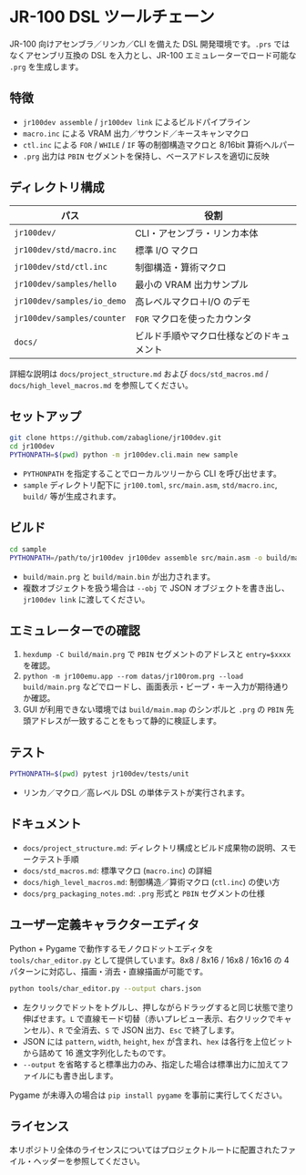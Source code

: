 # JR-100 DSL ツールチェーン

JR-100 向けアセンブラ／リンカ／CLI を備えた DSL 開発環境です。`.prs` ではなくアセンブリ互換の DSL を入力とし、JR-100 エミュレーターでロード可能な `.prg` を生成します。

## 特徴
- `jr100dev assemble` / `jr100dev link` によるビルドパイプライン
- `macro.inc` による VRAM 出力／サウンド／キースキャンマクロ
- `ctl.inc` による `FOR` / `WHILE` / `IF` 等の制御構造マクロと 8/16bit 算術ヘルパー
- `.prg` 出力は `PBIN` セグメントを保持し、ベースアドレスを適切に反映

## ディレクトリ構成
| パス | 役割 |
| --- | --- |
| `jr100dev/` | CLI・アセンブラ・リンカ本体 |
| `jr100dev/std/macro.inc` | 標準 I/O マクロ |
| `jr100dev/std/ctl.inc` | 制御構造・算術マクロ |
| `jr100dev/samples/hello` | 最小の VRAM 出力サンプル |
| `jr100dev/samples/io_demo` | 高レベルマクロ＋I/O のデモ |
| `jr100dev/samples/counter` | `FOR` マクロを使ったカウンタ |
| `docs/` | ビルド手順やマクロ仕様などのドキュメント |

詳細な説明は `docs/project_structure.md` および `docs/std_macros.md` / `docs/high_level_macros.md` を参照してください。

## セットアップ
```bash
git clone https://github.com/zabaglione/jr100dev.git
cd jr100dev
PYTHONPATH=$(pwd) python -m jr100dev.cli.main new sample
```

- `PYTHONPATH` を指定することでローカルツリーから CLI を呼び出せます。
- `sample` ディレクトリ配下に `jr100.toml`, `src/main.asm`, `std/macro.inc`, `build/` 等が生成されます。

## ビルド
```bash
cd sample
PYTHONPATH=/path/to/jr100dev jr100dev assemble src/main.asm -o build/main.prg
```

- `build/main.prg` と `build/main.bin` が出力されます。
- 複数オブジェクトを扱う場合は `--obj` で JSON オブジェクトを書き出し、`jr100dev link` に渡してください。

## エミュレーターでの確認
1. `hexdump -C build/main.prg` で `PBIN` セグメントのアドレスと `entry=$xxxx` を確認。
2. `python -m jr100emu.app --rom datas/jr100rom.prg --load build/main.prg` などでロードし、画面表示・ビープ・キー入力が期待通りか確認。
3. GUI が利用できない環境では `build/main.map` のシンボルと `.prg` の `PBIN` 先頭アドレスが一致することをもって静的に検証します。

## テスト
```bash
PYTHONPATH=$(pwd) pytest jr100dev/tests/unit
```

- リンカ／マクロ／高レベル DSL の単体テストが実行されます。

## ドキュメント
- `docs/project_structure.md`: ディレクトリ構成とビルド成果物の説明、スモークテスト手順
- `docs/std_macros.md`: 標準マクロ (`macro.inc`) の詳細
- `docs/high_level_macros.md`: 制御構造／算術マクロ (`ctl.inc`) の使い方
- `docs/prg_packaging_notes.md`: `.prg` 形式と `PBIN` セグメントの仕様

## ユーザー定義キャラクターエディタ
Python + Pygame で動作するモノクロドットエディタを `tools/char_editor.py` として提供しています。8x8 / 8x16 / 16x8 / 16x16 の 4 パターンに対応し、描画・消去・直線描画が可能です。

```bash
python tools/char_editor.py --output chars.json
```

- 左クリックでドットをトグルし、押しながらドラッグすると同じ状態で塗り伸ばせます。`L` で直線モード切替（赤いプレビュー表示、右クリックでキャンセル）、`R` で全消去、`S` で JSON 出力、`Esc` で終了します。
- JSON には `pattern`, `width`, `height`, `hex` が含まれ、`hex` は各行を上位ビットから詰めて 16 進文字列化したものです。
- `--output` を省略すると標準出力のみ、指定した場合は標準出力に加えてファイルにも書き出します。

Pygame が未導入の場合は `pip install pygame` を事前に実行してください。

## ライセンス
本リポジトリ全体のライセンスについてはプロジェクトルートに配置されたファイル・ヘッダーを参照してください。

